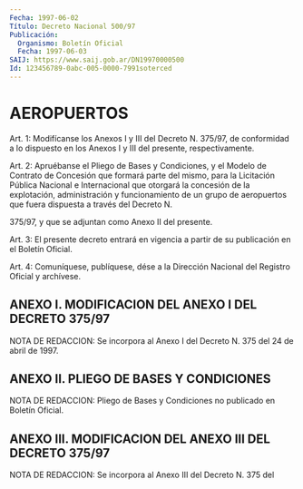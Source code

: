 ```yaml
---
Fecha: 1997-06-02
Título: Decreto Nacional 500/97
Publicación:
  Organismo: Boletín Oficial
  Fecha: 1997-06-03
SAIJ: https://www.saij.gob.ar/DN19970000500
Id: 123456789-0abc-005-0000-7991soterced
---
```

# AEROPUERTOS

<a id="1"></a>
Art. 1: Modifícanse los Anexos I y III del Decreto N. 375/97, de conformidad  a  lo dispuesto en los Anexos I y III del presente, respectivamente.

<a id="2"></a>
Art. 2: Apruébanse  el  Pliego de Bases y Condiciones, y el Modelo de Contrato de Concesión que  formará  parte  del  mismo,  para  la Licitación  Pública  Nacional  e  Internacional  que  otorgará  la concesión de la explotación, administración y funcionamiento de un grupo de aeropuertos que fuera dispuesta a través del Decreto N.

375/97, y que se adjuntan como Anexo II del presente.

<a id="3"></a>
Art. 3: El presente  decreto  entrará  en  vigencia a partir de su publicación en el Boletín Oficial.

<a id="4"></a>
Art. 4: Comuníquese, publíquese, dése a la Dirección  Nacional del Registro  Oficial  y  archívese.

## ANEXO I. MODIFICACION DEL ANEXO I DEL DECRETO 375/97

<a id="1"></a>
NOTA DE REDACCION: Se incorpora al Anexo I del Decreto N. 375 del 24 de abril de 1997.

## ANEXO II. PLIEGO DE BASES Y CONDICIONES

<a id="1"></a>
NOTA DE REDACCION: Pliego de Bases y Condiciones no publicado en Boletín Oficial.

## ANEXO III. MODIFICACION DEL ANEXO III DEL DECRETO 375/97

<a id="1"></a>
NOTA DE REDACCION: Se incorpora al Anexo III del Decreto N. 375 del